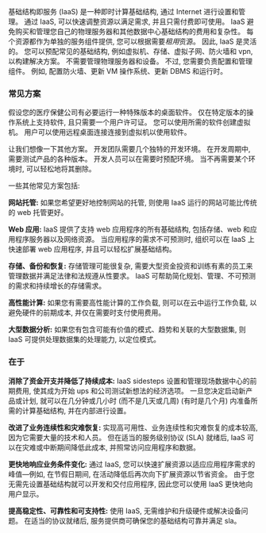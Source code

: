 基础结构即服务 (IaaS) 是一种即时计算基础结构, 通过 Internet 进行设置和管理。 通过 IaaS, 可以快速调整资源以满足需求, 并且只需付费即可使用。 IaaS 避免购买和管理您自己的物理服务器和其他数据中心基础结构的费用和复杂性。 每个资源都作为单独的服务组件提供, 您可以根据需要*租用*资源。 因此, IaaS 是灵活的。 您可以预配常见的基础结构, 例如虚拟机、存储、虚拟子网、防火墙和 vpn, 以构建解决方案。 不需要管理物理服务器和设备。 不过, 您需要负责配置和管理组件。 例如, 配置防火墙、更新 VM 操作系统、更新 DBMS 和运行时。

### <a name="common-scenarios"></a>常见方案 

假设您的医疗保健公司有必要运行一种特殊版本的桌面软件。 仅在特定版本的操作系统上支持软件, 且只需要一个用户许可证。 您可以使用所需的软件创建虚拟机。 用户可以使用远程桌面连接连接到虚拟机以使用软件。

让我们想像一下其他方案。 开发团队需要几个独特的开发环境。 在开发周期中, 需要测试产品的各种版本。 开发人员可以在需要时预配环境。 当不再需要某个环境时, 可以轻松地将其删除。

一些其他常见方案包括:

**网站托管:** 如果您希望更好地控制网站的托管, 则使用 IaaS 运行的网站可能比传统的 web 托管更好。

**Web 应用:** IaaS 提供了支持 web 应用程序的所有基础结构, 包括存储、web 和应用程序服务器以及网络资源。 当应用程序的需求不可预测时, 组织可以在 IaaS 上快速部署 web 应用程序, 并且可以轻松扩展基础结构。

**存储、备份和恢复:** 存储管理可能很复杂, 需要大型资金投资和训练有素的员工来管理数据并满足法律和法规遵从性要求。 IaaS 可帮助简化规划、管理、不可预测的需求和持续增长的存储需求。

**高性能计算:** 如果您有需要高性能计算的工作负载, 则可以在云中运行工作负载, 以避免硬件的前期成本, 并仅在需要时支付使用费用。 

**大型数据分析:** 如果您有包含可能有价值的模式、趋势和关联的大型数据集, 则 IaaS 可提供处理数据集的处理能力, 以定位模式。

### <a name="advantages"></a>在于

**消除了资金开支并降低了持续成本:** IaaS sidesteps 设置和管理现场数据中心的前期费用, 使其成为开始 ups 和公司测试新想法的经济选项。 一旦您决定启动新产品或计划, 就可以在几分钟或几小时 (而不是几天或几周) (有时是几个月) 内准备所需的计算基础结构, 并在内部进行设置。

**改进了业务连续性和灾难恢复:** 实现高可用性、业务连续性和灾难恢复的成本较高, 因为它需要大量的技术和人员。 但在适当的服务级别协议 (SLA) 就绪后, IaaS 可以在灾难或中断期间降低此成本, 并照常访问应用程序和数据。

**更快地响应业务条件变化:** 通过 IaaS, 您可以快速扩展资源以适应应用程序需求的峰值—例如, 在节假日期间, 在活动降低后再次向下扩展资源以节省资金。 由于您无需先设置基础结构就可以开发和交付应用程序, 因此您可以使用 IaaS 更快地向用户显示。

**提高稳定性、可靠性和可支持性:** 使用 IaaS, 无需维护和升级硬件或解决设备问题。 在适当的协议就绪后, 服务提供商可确保您的基础结构可靠并满足 sla。
